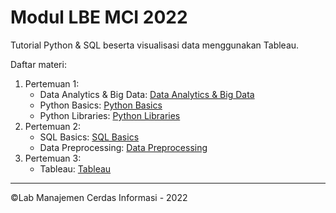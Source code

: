 # Modul LBE MCI 2022

Tutorial Python & SQL beserta visualisasi data menggunakan Tableau.

Daftar materi:

1. Pertemuan 1:
   - Data Analytics & Big Data: [Data Analytics & Big Data](https://intip.in/LBEMCI22DAOverview)
   - Python Basics: [Python Basics](https://github.com/Manajemen-Cerdas-Informasi/Modul-LBE-2022/tree/main/modul-python/python-basics)
   - Python Libraries: [Python Libraries](https://github.com/Manajemen-Cerdas-Informasi/Modul-LBE-2022/tree/main/modul-python/python-libraries)
2. Pertemuan 2:
   - SQL Basics: [SQL Basics](https://github.com/Manajemen-Cerdas-Informasi/Modul-LBE-2022/tree/main/modul-sql/sql-basics)
   - Data Preprocessing: [Data Preprocessing](https://github.com/Manajemen-Cerdas-Informasi/Modul-LBE-2022/tree/main/modul-sql/data-preprocessing)
3. Pertemuan 3:
   - Tableau: [Tableau](https://github.com/Manajemen-Cerdas-Informasi/Modul-LBE-2022/blob/main/modul-tableu/README.md)

---

©Lab Manajemen Cerdas Informasi - 2022
